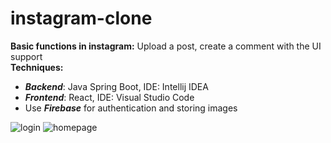 # instagram-clone
**Basic functions in instagram:** Upload a post, create a comment with the UI support<br />
**Techniques:**
- ***Backend***: Java Spring Boot, IDE: Intellij IDEA
- ***Frontend***: React, IDE: Visual Studio Code
- Use ***Firebase*** for authentication and storing images

![login](https://user-images.githubusercontent.com/62010177/120953013-61741d00-c776-11eb-9543-1ed197411fe7.png)
![homepage](https://user-images.githubusercontent.com/62010177/120954238-efe99e00-c778-11eb-9faa-b7b24b369bda.png)
